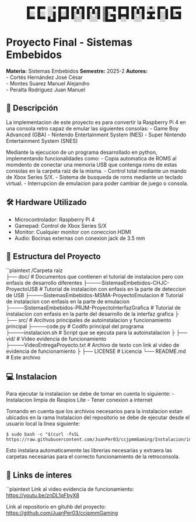 
			█▀▀ █▀▀ ░░▀ █▀▀█ █▀▄▀█ █▀▄▀█ ▒█▀▀█ █▀▀█ █▀▄▀█ ░▀░ █▀▀▄ █▀▀▀ 
			█░░ █░░ ░░█ █░░█ █░▀░█ █░▀░█ ▒█░▄▄ █▄▄█ █░▀░█ ▀█▀ █░░█ █░▀█ 
			▀▀▀ ▀▀▀ █▄█ █▀▀▀ ▀░░░▀ ▀░░░▀ ▒█▄▄█ ▀░░▀ ▀░░░▀ ▀▀▀ ▀░░▀ ▀▀▀▀

# Proyecto Final - Sistemas Embebidos

**Materia:** 	Sistemas Embebidos 
**Semestre:**	2025-2
**Autores:**  
		- Cortés Hernández José César  
		- Montes Suarez Manuel Alejandro  
		- Peralta Rodríguez Juan Manuel  

## 📌 Descripción  
La implementacion de este proyecto es para convertir la Raspberry Pi 4 en una consola retro capaz de emular las siguientes consolas:
	- Game Boy Advanced (GBA)
	- Nintendo Entertainment System (NES)
	- Super Nintendo Entertainment System (SNES)

Mediante la ejecucion de un programa desarrollado en python, implementando funcionalidades como:
	- Copia automatica de ROMS al momdento de conectar una memoria USB que contenga roms de estas consolas
	  en la carpeta raiz de la misma.
	- Control total mediante un mando de Xbox Series S/X.
	- Sistema de busqueda de roms mediante un teclado virtual.
	- Interrupcion de emulacion para poder cambiar de juego o consola.

## 🛠️ Hardware Utilizado  
- Microcontrolador: Raspberry Pi 4
- Gamepad: Control de Xbox Series S/X
- Monitor: Cualquier monitor con coneccion HDMI
- Audio: Bocinas externas con conexion jack de 3.5 mm 

## 📂 Estructura del Proyecto 
``plaintext 
/Carpeta raiz  
├── doc/  # Documentos que contienen el tutorial de instalacion pero con enfasis de desarrollo diferentes
├────SistemasEmbebidos-CHJC-ProyectoUSB					# Tutorial de instalacion con enfasis en la parte de deteccion de USB
├────SistemasEmbebidos-MSMA-ProyectoEmulacion			# Tutorial de instalacion con enfasis en la parte de emulacion
├────SistemasEmbebidos-PRJM-ProyectoInterfazGrafica		# Tutorial de instalacion con enfasis en la parte del desarrollo de la interfaz grafica
├
├── src/ # Arcihvos principales de autoinstalacion y funcionamiento principal
├────code.py 					# Codifo principal del programa
├────instalacion.sh 			# Script que se ejecuta para la autoinstalacion
├
├── vid/ # Video evidencia de funcionamiento		
├────VideoEntregaProyecto.txt	# Archivo de texto con link al video de evidencia de funcionamiento
├
├── LICENSE     				# Licencia
└── README.md   				# Este archivo  

## 💻 Instalacion
Para ejecutar la instalacion se debe de tomar en cuenta lo siguiente:
	- Instalacion limpia de Raspios Lite 
	- Tener conexion a internet

Tomando en cuenta que los archivos necesarios para la instalacion estan ubicados en la rama Instalacion del repositorio
se debe de ejecutar desde el usuario local la linea siguiente:

	$ sudo bash -c "$(curl -fsSL https://raw.githubusercontent.com/JuanPer03/ccjpmmGaming/Instalacion/instalacion.sh)"

Esto instalara automaticamente las librerias necesarias y extraera las carpetas necesarias para el correcto funcionamiento de la retroconsola.

## 🔗 Links de interes
``plaintext 
Link al video evidencia de funcionamiento: https://youtu.be/znDL1qFbyX8

Link al repositorio en gituhb del proyecto: https://github.com/JuanPer03/ccjpmmGaming
